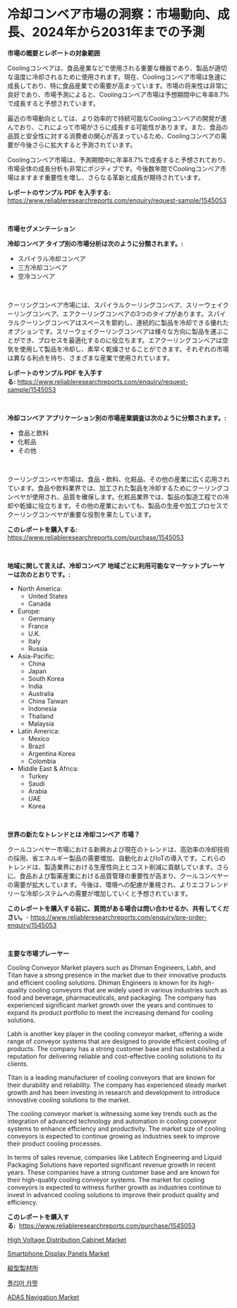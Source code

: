 <p><h1>冷却コンベア市場の洞察：市場動向、成長、2024年から2031年までの予測</h1></p><p><strong>市場の概要とレポートの対象範囲</strong></p>
<p><p>Coolingコンベアは、食品産業などで使用される重要な機器であり、製品が適切な温度に冷却されるために使用されます。現在、Coolingコンベア市場は急速に成長しており、特に食品産業での需要が高まっています。市場の将来性は非常に良好であり、市場予測によると、Coolingコンベア市場は予想期間中に年率8.7%で成長すると予想されています。</p><p>最近の市場動向としては、より効率的で持続可能なCoolingコンベアの開発が進んでおり、これによって市場がさらに成長する可能性があります。また、食品の品質と安全性に対する消費者の関心が高まっているため、Coolingコンベアの需要が今後さらに拡大すると予測されています。</p><p>Coolingコンベア市場は、予測期間中に年率8.7%で成長すると予想されており、市場全体の成長分析も非常にポジティブです。今後数年間でCoolingコンベア市場はますます重要性を増し、さらなる革新と成長が期待されています。</p></p>
<p><strong>レポートのサンプル PDF を入手する:</strong> <a href="https://www.reliableresearchreports.com/enquiry/request-sample/1545053">https://www.reliableresearchreports.com/enquiry/request-sample/1545053</a></p>
<p>&nbsp;</p>
<p><strong>市場セグメンテーション</strong></p>
<p><strong>冷却コンベア タイプ別の市場分析は次のように分類されます。:</strong></p>
<p><ul><li>スパイラル冷却コンベア</li><li>三方冷却コンベア</li><li>空冷コンベア</li></ul></p>
<p>&nbsp;</p>
<p><p>クーリングコンベア市場には、スパイラルクーリングコンベア、スリーウェイクーリングコンベア、エアクーリングコンベアの3つのタイプがあります。スパイラルクーリングコンベアはスペースを節約し、連続的に製品を冷却できる優れたオプションです。スリーウェイクーリングコンベアは様々な方向に製品を運ぶことができ、プロセスを最適化するのに役立ちます。エアクーリングコンベアは空気を使用して製品を冷却し、素早く乾燥させることができます。それぞれの市場は異なる利点を持ち、さまざまな産業で使用されています。</p></p>
<p><strong>レポートのサンプル PDF を入手する:</strong>&nbsp;<a href="https://www.reliableresearchreports.com/enquiry/request-sample/1545053">https://www.reliableresearchreports.com/enquiry/request-sample/1545053</a></p>
<p>&nbsp;</p>
<p><strong> 冷却コンベア アプリケーション別の市場産業調査は次のように分類されます。:</strong></p>
<p><ul><li>食品と飲料</li><li>化粧品</li><li>その他</li></ul></p>
<p>&nbsp;</p>
<p><p>クーリングコンベヤ市場は、食品・飲料、化粧品、その他の産業に広く応用されています。食品や飲料業界では、加工された製品を冷却するためにクーリングコンベヤが使用され、品質を確保します。化粧品業界では、製品の製造工程での冷却や乾燥に役立ちます。その他の産業においても、製品の生産や加工プロセスでクーリングコンベヤが重要な役割を果たしています。</p></p>
<p><strong>このレポートを購入する:</strong>&nbsp; <a href="https://www.reliableresearchreports.com/purchase/1545053">https://www.reliableresearchreports.com/purchase/1545053</a></p>
<p>&nbsp;</p>
<p><strong>地域に関して言えば、冷却コンベア 地域ごとに利用可能なマーケットプレーヤーは次のとおりです。:</strong></p>
<p><ul>
    <li>
        North America:
        <ul>
            <li>United States</li>
            <li>Canada</li>
        </ul>
    </li>
    <li>
        Europe:
        <ul>
            <li>Germany</li>
            <li>France</li>
            <li>U.K.</li>
            <li>Italy</li>
            <li>Russia</li>
        </ul>
    </li>
    <li>
        Asia-Pacific:
        <ul>
            <li>China</li>
            <li>Japan</li>
            <li>South Korea</li>
            <li>India</li>
            <li>Australia</li>
            <li>China Taiwan</li>
            <li>Indonesia</li>
            <li>Thailand</li>
            <li>Malaysia</li>
        </ul>
    </li>
    <li>
        Latin America:
        <ul>
            <li>Mexico</li>
            <li>Brazil</li>
            <li>Argentina Korea</li>
            <li>Colombia</li>
        </ul>
    </li>
    <li>
        Middle East & Africa:
        <ul>
            <li>Turkey</li>
            <li>Saudi</li>
            <li>Arabia</li>
            <li>UAE</li>
            <li>Korea</li>
        </ul>
    </li>
    </ul></p>
<p>&nbsp;</p>
<p><strong>世界の新たなトレンドとは 冷却コンベア 市場？</strong></p>
<p><p>クールコンベヤー市場における新興および現在のトレンドは、高効率の冷却技術の採用、省エネルギー製品の需要増加、自動化およびIoTの導入です。これらのトレンドは、製造業界における生産性向上とコスト削減に貢献しています。さらに、食品および製薬産業における品質管理の重要性が高まり、クールコンベヤーの需要が拡大しています。今後は、環境への配慮が重視され、よりエコフレンドリーな冷却システムへの需要が増加していくと予想されています。</p></p>
<p><strong>このレポートを購入する前に、質問がある場合は問い合わせるか、共有してください。</strong>- <a href="https://www.reliableresearchreports.com/enquiry/pre-order-enquiry/1545053">https://www.reliableresearchreports.com/enquiry/pre-order-enquiry/1545053</a></p>
<p>&nbsp;</p>
<p><strong>主要な市場プレーヤー</strong></p>
<p><p>Cooling Conveyor Market players such as Dhiman Engineers, Labh, and Titan have a strong presence in the market due to their innovative products and efficient cooling solutions. Dhiman Engineers is known for its high-quality cooling conveyors that are widely used in various industries such as food and beverage, pharmaceuticals, and packaging. The company has experienced significant market growth over the years and continues to expand its product portfolio to meet the increasing demand for cooling solutions.</p><p>Labh is another key player in the cooling conveyor market, offering a wide range of conveyor systems that are designed to provide efficient cooling of products. The company has a strong customer base and has established a reputation for delivering reliable and cost-effective cooling solutions to its clients.</p><p>Titan is a leading manufacturer of cooling conveyors that are known for their durability and reliability. The company has experienced steady market growth and has been investing in research and development to introduce innovative cooling solutions to the market.</p><p>The cooling conveyor market is witnessing some key trends such as the integration of advanced technology and automation in cooling conveyor systems to enhance efficiency and productivity. The market size of cooling conveyors is expected to continue growing as industries seek to improve their product cooling processes.</p><p>In terms of sales revenue, companies like Labtech Engineering and Liquid Packaging Solutions have reported significant revenue growth in recent years. These companies have a strong customer base and are known for their high-quality cooling conveyor systems. The market for cooling conveyors is expected to witness further growth as industries continue to invest in advanced cooling solutions to improve their product quality and efficiency.</p></p>
<p><strong>このレポートを購入する:</strong>&nbsp;&nbsp;<a href="https://www.reliableresearchreports.com/purchase/1545053">https://www.reliableresearchreports.com/purchase/1545053</a></p>
<p><p><a href="https://view.publitas.com/reportprime-1/high-voltage-distribution-cabinet-market-size-reflecting-a-forecast-till-2031-market-by-type-by-application-and-by-geography/">High Voltage Distribution Cabinet Market</a></p><p><a href="https://github.com/bmorecock/Market-Research-Report-List-2/blob/main/smartphone-display-panels-market.md">Smartphone Display Panels Market</a></p><p><a href="https://github.com/LeanneBruen2023/Market-Research-Report-List-1/blob/main/719094013858.md">縦型製材所</a></p><p><a href="https://github.com/vs10l4sfg5c/Market-Research-Report-List-1/blob/main/438380112836.md">폴리머 카펫</a></p><p><a href="https://issuu.com/reportprime-2/docs/adas-navigation-market-size-2030.pptx">ADAS Navigation Market</a></p></p>